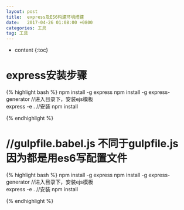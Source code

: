 ```yaml
---
layout: post
title:  express及ES6构建环境搭建
date:   2017-04-26 01:08:00 +0800
categories: 工具
tag: 工具
---
```


* content
{:toc}





express安装步骤
====================================

{% highlight bash %}
    npm install -g express
    npm install -g express-generator
    //进入目录下，安装ejs模板    
    express -e .
    //安装
    npm install

{% endhighlight %}



//gulpfile.babel.js 不同于gulpfile.js 因为都是用es6写配置文件
====================================

{% highlight bash %}
    npm install -g express
    npm install -g express-generator
    //进入目录下，安装ejs模板    
    express -e .
    //安装
    npm install

{% endhighlight %}









